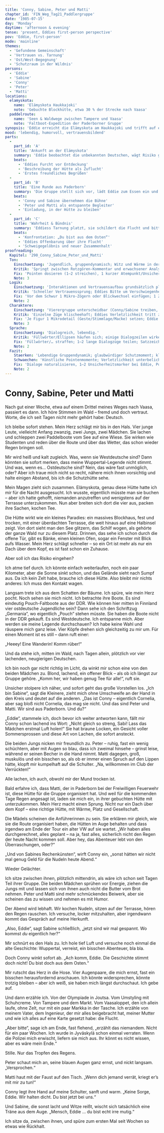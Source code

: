 ```yaml
---
title: 'Conny, Sabine, Peter und Matti'
chapter_id: 'FIN_Weg_Tag21_Paddlergruppe'
date: '1985-07-15'
day: 'Monday'
daytime: 'afternoon & evening'
tense: 'present, Eddies first-person perspective'
pov: 'Eddie, first-person'
mode: 'mainline'
themes:
  - 'Gefundene Gemeinschaft'
  - 'Vertrauen vs. Tarnung'
  - 'Ost/West-Begegnung'
  - 'Schutzraum in der Wildnis'
persons:
  - 'Eddie'
  - 'Sabine'
  - 'Conny'
  - 'Peter'
  - 'Matti'
locations:
  elamyskota:
    name: 'Elämyskota Haukkajoki'
    note: 'Gebuchte Blockhütte, etwa 30 % der Strecke nach Vaasa'
  paddelroute:
    name: 'Seen & Waldwege zwischen Tampere und Vaasa'
    note: 'Faltboot-Expedition der Paderborner Gruppe'
synopsis: 'Eddie erreicht die Elämyskota am Haukkajoki und trifft auf eine westdeutsche Paddelgruppe aus Paderborn. Conny und Sabine nehmen sie herzlich auf, doch ihre Wuppertal-Legende fällt schnell. Eddie erzählt von ihrer Flucht und bittet um Verschwiegenheit – die Gruppe verspricht Loyalität und bietet Schutz.'
mood: 'lebendig, humorvoll, vertrauensbildend'
parts:
  -
    part_id: 'A'
    title: 'Ankunft an der Elämyskota'
    summary: 'Eddie beobachtet die unbekannten Deutschen, wägt Risiko gegen Notwendigkeit ab und tritt schliesslich aus dem Wald.'
    beats:
      - 'Eddies Furcht vor Entdeckung'
      - 'Beschreibung der Hütte als Zuflucht'
      - 'Erstes freundliches Begrüßen'
  -
    part_id: 'B'
    title: 'Eine Runde aus Paderborn'
    summary: 'Die Gruppe stellt sich vor, lädt Eddie zum Essen ein und zeigt ihre Reiseplanung.'
    beats:
      - 'Conny und Sabine übernehmen die Bühne'
      - 'Peter und Matti als entspannte Begleiter'
      - 'Einladung, in der Hütte zu bleiben'
  -
    part_id: 'C'
    title: 'Wahrheit & Bündnis'
    summary: 'Eddiess Tarnung platzt, sie schildert die Flucht und bittet um Geheimhaltung; die anderen versprechen Verschwiegenheit.'
    beats:
      - 'Konfrontation: „Du bist aus dem Osten“'
      - 'Eddies Offenbarung über ihre Flucht'
      - 'Schweigegelöbnis und neuer Zusammenhalt'
proofreading:
  Kapitel: '290_Conny_Sabine_Peter_und_Matti'
  Ton:
    Einschaetzung: 'Jugendlich, gruppendynamisch; Witz und Wärme in der Begegnung.'
    Kritik: 'Springt zwischen Rotzgören‑Kommentar und erwachsener Analyse; Pointen‑Dichte hoch.'
    Fix: 'Pointen dosieren (1–2 streichen), 1 kurzer Atempunkt/Unsicherheitsmoment vor dem Outing; 1–2 jugendliche Asides gezielt setzen.'
    Note: 3
  Logik:
    Einschaetzung: 'Interaktionen und Vertrauensaufbau grundsätzlich plausibel (Hütte/Schutzraum, Regenabend).'
    Kritik: 'Schneller Vertrauenssprung; Eddies Bitte um Verschwiegenheit könnte 1 Zögern/Abwägen auslösen.'
    Fix: 'Vor dem Schwur 1 Mikro‑Zögern oder Blickwechsel einfügen; 1 Zeit-/Raumanker (Uhr/Regengeräusch) im Beschlussmoment.'
    Note: 2
  Charaktere:
    Einschaetzung: 'Vierergruppe unterscheidbar (Conny/Sabine treiben, Peter ruhig, Matti forsch); Eddie als Beobachterin mit Witz.'
    Kritik: 'Einzelne Züge klischeehaft; Eddies Verletzlichkeit tritt zurück.'
    Fix: 'Je Figur 1 Mikrodetail (Geste/Stimmlage/Macke) setzen; Eddie 2 Körpermarker (trockener Mund, zitternde Hände) beim Outing.'
    Note: 3
  Sprache:
    Einschaetzung: 'Dialogreich, lebendig.'
    Kritik: 'Füllwörter/Ellipsen häufen sich; einige Dialogzeilen wirken gesetzt; Zeichensetzung uneinheitlich.'
    Fix: 'Füllwörter/… straffen; 1–2 lange Dialogzüge teilen; Satzzeichen vereinheitlichen; 1 rotziger Kurzsatz als Kontrast.'
    Note: 2
  Fazit:
    Staerken: 'Lebendige Gruppendynamik; glaubwürdiger Schutzmoment; klare Profile.'
    Schwaechen: 'Künstliche Pointenmomente; Verletzlichkeit unterbelichtet.'
    Fix: 'Dialoge naturalisieren, 1–2 Unsicherheitsmarker bei Eddie, Pointen reduzieren, Mikrodetails pro Figur ergänzen.'
    Note: 2
---
```


# Conny, Sabine, Peter und Matti

Nach gut einer Woche, etwa auf einem Drittel meines Weges nach Vaasa, passiert
es dann. Ich höre Stimmen im Wald – fremd und doch vertraut. Worte, die ich seit
Tagen nicht mehr gehört habe: Deutsch.

Ich bleibe sofort stehen. Mein Herz schlägt mir bis in den Hals. Vier junge
Leute, vielleicht Anfang zwanzig, zwei Jungs, zwei Mädchen. Sie lachen und
schleppen zwei Paddelboote vom See auf eine Wiese. Sie wirken wie Studenten und
reden über die Route und über das Wetter, das schon wieder Regen bringen soll.

Mir wird heiß und kalt zugleich. Was, wenn sie Westdeutsche sind? Dann könnten
sie sofort merken, dass meine Wuppertal-Legende nicht stimmt. Und was, wenn es…
Ostdeutsche sind? Nein, das wäre fast unmöglich, oder? Aber ich traue mich nicht
so recht, nähere mich ihnen vorsichtig und halte einigen Abstand, bis ich die
Schutzhütte sehe.

Mein Magen zieht sich zusammen. Elämyskota, genau diese Hütte hatte ich mir für
die Nacht ausgesucht. Ich wusste, eigentlich müsste man sie buchen – aber ich
hatte gehofft, niemanden anzutreffen und wenigstens auf der Terrasse
unterzukommen. Nun aber breiten sich dort die vier aus, packen ihre Sachen,
kochen Tee.

Die Hütte wirkt wie ein kleines Paradies: ein massives Blockhaus, fest und
trocken, mit einer überdachten Terrasse, die weit hinaus auf eine Halbinsel
zeigt. Von dort sieht man den See glitzern, das Schilf wogen, als gehörte der
ganze Wald nur zu diesem Platz. Drinnen, das sehe ich schon durch die offene
Tür, gibt es Bänke, einen kleinen Ofen, sogar ein Fenster mit Blick aufs Wasser.
Mein Herz schlägt schneller – so ein Ort ist mehr als nur ein Dach über dem
Kopf, es ist fast schon ein Zuhause.

Aber soll ich das Risiko eingehen?

Ich atme tief durch. Ich könnte einfach weiterlaufen, noch ein paar Kilometer,
aber die Sonne sinkt schon, und das Gelände sieht nach Sumpf aus. Da ich kein
Zelt habe, brauche ich diese Hütte. Also bleibt mir nichts anderes: Ich muss den
Kontakt wagen.

Langsam trete ich aus dem Schatten der Bäume. Ich spüre, wie mein Herz pocht.
Noch sehen sie mich nicht. Ich betrachte ihre Boote. Es sind eindeutig
Pouch-Faltboote aus der DDR. Wie können hier mitten in Finnland vier ostdeutsche
Jugendliche sein? Dann sehe ich den Schriftzug „Germania“, wo eigentlich „Pouch“
stehen müsste. Sie haben die Boote nicht in der DDR gekauft. Es sind
Westdeutsche. Ich entspanne mich. Aber werden sie meine Legende durchschauen?
Ich habe keine Wahl und räuspere mich ganz leise. Vier Köpfe drehen sich
gleichzeitig zu mir um. Für einen Moment ist es still – dann ruft einer:

„Heeey! Eine Wanderin! Komm rüber!“

Und da stehe ich, mitten im Wald, nach Tagen allein, plötzlich vor vier
lachenden, neugierigen Deutschen.

Ich bin noch gar nicht richtig im Licht, da winkt mir schon eine von den beiden
Mädchen zu. Blond, lachend, ein offener Blick – als ob ich längst zur Gruppe
gehöre. „Komm her, wir haben genug Tee für alle!“, ruft sie.

Unsicher stolpere ich näher, und sofort geht das große Vorstellen los. „Ich bin
Sabine“, sagt die Kleinere, zieht mich ohne Umschweife an der Hand in den Kreis
und deutet auf die anderen. „Das ist Conny – eigentlich Cornelia, aber sag bloß
nicht Cornelia, das mag sie nicht. Und das sind Peter und Matti. Wir sind aus
Paderborn. Und du?“

„Eddie“, stammele ich, doch bevor ich weiter antworten kann, fällt mir Conny
schon lachend ins Wort: „Nicht gleich so streng, Sabi! Lass das Mädchen erstmal
Luft holen!“ Sie hat braune Locken, ein Gesicht voller Sommersprossen und diese
Art von Lachen, die sofort ansteckt.

Die beiden Jungs nicken mir freundlich zu. Peter – ruhig, fast ein wenig
schüchtern, aber mit Augen so blau, dass ich zweimal hinsehe – grinst leise,
während er seinen Becher in die Hand nimmt. Matti dagegen, groß, muskulös und
ein bisschen so, als ob er immer einen Spruch auf den Lippen hätte, klopft mir
kumpelhaft auf die Schulter. „Na, willkommen im Club der Verrückten!“

Alle lachen, ich auch, obwohl mir der Mund trocken ist.

Bald erfahre ich, dass Matti, der in Paderborn bei der Freiwilligen Feuerwehr
ist, diese Hütte für die Gruppe organisiert hat. Und weil für die kommenden Tage
Regen angesagt ist, laden sie mich ein, in ihrer gebuchten Hütte mit
unterzukommen. Mein Herz macht einen Sprung. Nicht nur ein Dach über dem Kopf –
eine richtige Hütte, mit Wärme, Platz und Gesellschaft.

Die Mädels scheinen die Anführerinnen zu sein. Sie erklären mir gleich, wie sie
die Route organisiert haben, die Hütten im Auge behalten und dass irgendwo am
Ende der Tour ein alter VW auf sie wartet. „Wir haben alles durchgerechnet,
alles geplant – na ja, fast alles, sicherlich nicht den Regen der heute Nacht
kommen soll. Aber hey, das Abenteuer lebt von den Überraschungen, oder?“

„Und von Sabines Rechenkünsten“, wirft Conny ein, „sonst hätten wir nicht mal
genug Geld für die Nudeln heute Abend.“

Wieder Gelächter.

Ich sitze zwischen ihnen, plötzlich mittendrin, als wäre ich schon seit Tagen
Teil ihrer Gruppe. Die beiden Mädchen sprühen vor Energie, ziehen die Jungs mit
und lassen sich von ihnen auch nicht die Butter vom Brot nehmen. Peter und Matti
sind mehr schmückendes Beiwerk, aber sie scheinen das zu wissen und nehmen es
mit Humor.

Der Abend wird lebhaft. Wir kochen Nudeln, sitzen auf der Terrasse, hören den
Regen rauschen. Ich versuche, locker mitzuhalten, aber irgendwann kommt das
Gespräch auf meine Herkunft.

„Also, Eddie“, sagt Sabine schließlich, „jetzt sind wir mal gespannt. Wo kommst
*du* eigentlich her?“

Mir schnürt es den Hals zu. Ich hole tief Luft und versuche noch einmal die alte
Geschichte: Wuppertal, verreist, ein bisschen Abenteuer, bla bla.

Doch Conny winkt sofort ab. „Ach komm, Eddie. Die Geschichte stimmt doch nicht!
Du bist doch aus dem Osten.“

Mir rutscht das Herz in die Hose. Vier Augenpaare, die mich ernst, fast ein
bisschen herausfordernd anschauen. Ich könnte widersprechen, könnte trotzig
bleiben – aber ich weiß, sie haben mich längst durchschaut. Ich gebe auf.

Und dann erzähle ich. Von der Olympiade in Joutsa. Vom Umstyling mit Schuhcreme.
Von Tampere und dem Markt. Vom Vaasaloppet, den ich allein laufe, ohne Zelt, nur
mit ein paar Markka in der Tasche. Ich erzähle von meinem Vater, dem Ingenieur,
der mir alles beigebracht hat, meiner Mutter und wie ich alles auf eine Karte
gesetzt habe: die Flucht.

„Aber bitte“, sage ich am Ende, fast flehend, „erzählt das niemandem. Nicht für
ein paar Wochen. Ich wurde in Jyväskylä schon einmal verraten. Wenn die Polizei
mich erwischt, liefern sie mich aus. Ihr könnt es nicht wissen, aber es wäre
mein Ende.“

Stille. Nur das Tropfen des Regens.

Peter schaut mich an, seine blauen Augen ganz ernst, und nickt langsam.
„Versprochen.“

Matti haut mit der Faust auf den Tisch. „Wenn dich jemand verrät, kriegt er’s
mit mir zu tun!“

Conny legt ihre Hand auf meine Schulter, sanft und warm. „Keine Sorge, Eddie.
Wir halten dicht. Du bist jetzt bei uns.“

Und Sabine, die sonst lacht und Witze reißt, wischt sich tatsächlich eine Träne
aus dem Auge. „Mensch, Eddie … du bist echt irre mutig.“

Ich sitze da, zwischen ihnen, und spüre zum ersten Mal seit Wochen so etwas wie
Rückhalt.
